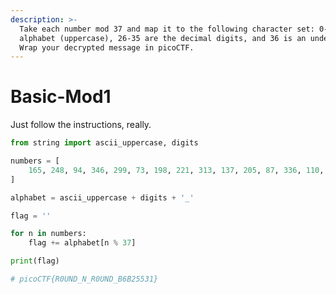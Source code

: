 ```yaml
---
description: >-
  Take each number mod 37 and map it to the following character set: 0-25 is the
  alphabet (uppercase), 26-35 are the decimal digits, and 36 is an underscore.
  Wrap your decrypted message in picoCTF.
---
```


# Basic-Mod1

Just follow the instructions, really.

```python
from string import ascii_uppercase, digits

numbers = [
    165, 248, 94, 346, 299, 73, 198, 221, 313, 137, 205, 87, 336, 110, 186, 69, 223, 213, 216, 216, 177, 138
]

alphabet = ascii_uppercase + digits + '_'

flag = ''

for n in numbers:
    flag += alphabet[n % 37]

print(flag)

# picoCTF{R0UND_N_R0UND_B6B25531}
```
